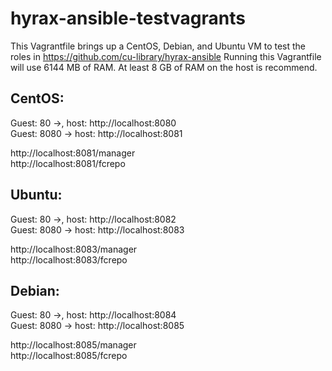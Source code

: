 # hyrax-ansible-testvagrants

This Vagrantfile brings up a CentOS, Debian, and Ubuntu VM to test the roles in https://github.com/cu-library/hyrax-ansible
Running this Vagrantfile will use 6144 MB of RAM. At least 8 GB of RAM on the host is recommend.

## CentOS:

Guest: 80 ->, host: http://localhost:8080<br/>
Guest: 8080 -> host: http://localhost:8081

http://localhost:8081/manager<br/>
http://localhost:8081/fcrepo

## Ubuntu:

Guest: 80 ->, host: http://localhost:8082<br/>
Guest: 8080 -> host: http://localhost:8083

http://localhost:8083/manager<br/>
http://localhost:8083/fcrepo

## Debian:

Guest: 80 ->, host: http://localhost:8084<br/>
Guest: 8080 -> host: http://localhost:8085

http://localhost:8085/manager<br/>
http://localhost:8085/fcrepo
